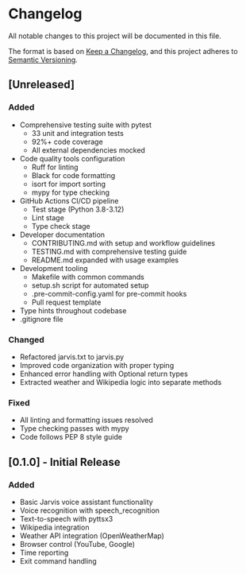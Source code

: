 # Changelog

All notable changes to this project will be documented in this file.

The format is based on [Keep a Changelog](https://keepachangelog.com/en/1.0.0/),
and this project adheres to [Semantic Versioning](https://semver.org/spec/v2.0.0.html).

## [Unreleased]

### Added
- Comprehensive testing suite with pytest
  - 33 unit and integration tests
  - 92%+ code coverage
  - All external dependencies mocked
- Code quality tools configuration
  - Ruff for linting
  - Black for code formatting
  - isort for import sorting
  - mypy for type checking
- GitHub Actions CI/CD pipeline
  - Test stage (Python 3.8-3.12)
  - Lint stage
  - Type check stage
- Developer documentation
  - CONTRIBUTING.md with setup and workflow guidelines
  - TESTING.md with comprehensive testing guide
  - README.md expanded with usage examples
- Development tooling
  - Makefile with common commands
  - setup.sh script for automated setup
  - .pre-commit-config.yaml for pre-commit hooks
  - Pull request template
- Type hints throughout codebase
- .gitignore file

### Changed
- Refactored jarvis.txt to jarvis.py
- Improved code organization with proper typing
- Enhanced error handling with Optional return types
- Extracted weather and Wikipedia logic into separate methods

### Fixed
- All linting and formatting issues resolved
- Type checking passes with mypy
- Code follows PEP 8 style guide

## [0.1.0] - Initial Release

### Added
- Basic Jarvis voice assistant functionality
- Voice recognition with speech_recognition
- Text-to-speech with pyttsx3
- Wikipedia integration
- Weather API integration (OpenWeatherMap)
- Browser control (YouTube, Google)
- Time reporting
- Exit command handling
